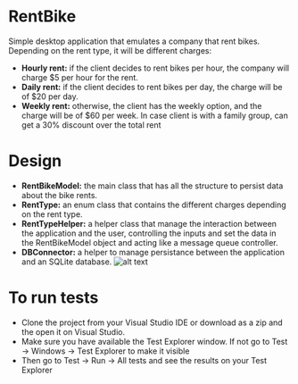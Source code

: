 # RentBike
Simple desktop application that emulates a company that rent bikes. Depending on the rent type, it will be different charges:
* <b>Hourly rent:</b> if the client decides to rent bikes per hour, the company will charge $5 per hour for the rent.
* <b>Daily rent:</b> if the client decides to rent bikes per day, the charge will be of $20 per day.
* <b>Weekly rent:</b> otherwise, the client has the weekly option, and the charge will be of $60 per week.
In case client is with a family group, can get a 30% discount over the total rent

# Design
* <b>RentBikeModel:</b> the main class that has all the structure to persist data about the bike rents.
* <b>RentType:</b> an enum class that contains the different charges depending on the rent type.
* <b>RentTypeHelper:</b> a helper class that manage the interaction between the application and the user, controlling the inputs and set the data in the RentBikeModel object and acting like a message queue controller.
* <b>DBConnector:</b> a helper to manage persistance between the application and an SQLite database.
![alt text](https://i.imgur.com/9lhaNwy.png)

# To run tests
* Clone the project from your Visual Studio IDE or download as a zip and the open it on Visual Studio.
* Make sure you have available the Test Explorer window. If not go to Test -> Windows -> Test Explorer to make it visible
* Then go to Test -> Run -> All tests and see the results on your Test Explorer

